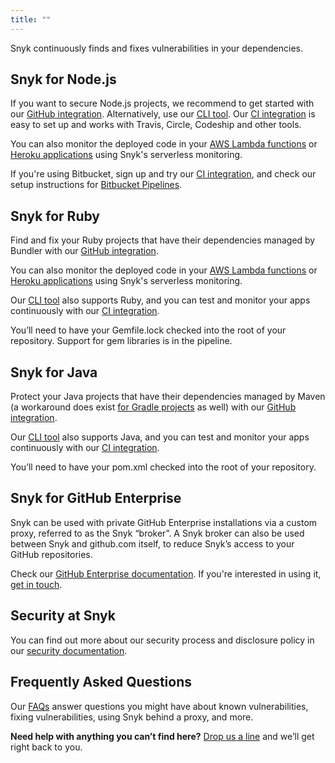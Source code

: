 ```yaml
---
title: ""
---
```


Snyk continuously finds and fixes vulnerabilities in your dependencies.

## Snyk for Node.js

If you want to secure Node.js projects, we recommend to get started with our [GitHub integration](https://snyk.io/docs/github/).
Alternatively, use our [CLI tool](https://snyk.io/docs/using-snyk/). Our [CI integration](https://snyk.io/docs/ci#node-js-ci-integration) is easy to set up and works with Travis, Circle, Codeship and other tools.

You can also monitor the deployed code in your [AWS Lambda functions](https://snyk.io/docs/aws-lambda) or [Heroku applications](https://snyk.io/docs/heroku) using Snyk's serverless monitoring.

If you're using Bitbucket, sign up and try our [CI integration](https://snyk.io/docs/ci/), and check our setup instructions for [Bitbucket Pipelines](https://snyk.io/docs/bitbucket/).

## Snyk for Ruby

Find and fix your Ruby projects that have their dependencies managed by Bundler with our [GitHub integration](https://snyk.io/docs/github/).

You can also monitor the deployed code in your [AWS Lambda functions](https://snyk.io/docs/aws-lambda) or [Heroku applications](https://snyk.io/docs/heroku) using Snyk's serverless monitoring.

Our [CLI tool](https://snyk.io/docs/using-snyk/) also supports Ruby, and you can test and monitor your apps continuously with our [CI integration](https://snyk.io/docs/ci#ruby-or-java-ci-integration).

You’ll need to have your Gemfile.lock checked into the root of your repository. Support for gem libraries is in the pipeline.

## Snyk for Java

Protect your Java projects that have their dependencies managed by Maven (a workaround does exist [for Gradle projects](/docs/snyk-for-java#using-snyk-with-gradle-managed-projects) as well) with our [GitHub integration](https://snyk.io/docs/github/).

Our [CLI tool](https://snyk.io/docs/using-snyk/) also supports Java, and you can test and monitor your apps continuously with our [CI integration](https://snyk.io/docs/ci#ruby-or-java-ci-integration).

You’ll need to have your pom.xml checked into the root of your repository.

## Snyk for GitHub Enterprise

Snyk can be used with private GitHub Enterprise installations via a custom proxy, referred to as the Snyk “broker”. A Snyk broker can also be used between Snyk and github.com itself, to reduce Snyk’s access to your GitHub repositories.

Check our [GitHub Enterprise documentation](https://snyk.io/docs/snyk-broker/). If you're interested in using it, [get in touch](mailto:support@snyk.io).

## Security at Snyk

You can find out more about our security process and disclosure policy in our [security documentation](https://snyk.io/docs/security/).

## Frequently Asked Questions

Our [FAQs](https://snyk.io/docs/faqs/) answer questions you might have about known vulnerabilities, fixing vulnerabilities, using Snyk behind a proxy, and more.

**Need help with anything you can’t find here?** [Drop us a line](mailto:support@snyk.io) and we’ll get right back to you.
